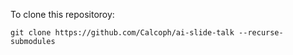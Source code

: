To clone this repositoroy:

`git clone https://github.com/Calcoph/ai-slide-talk --recurse-submodules`
